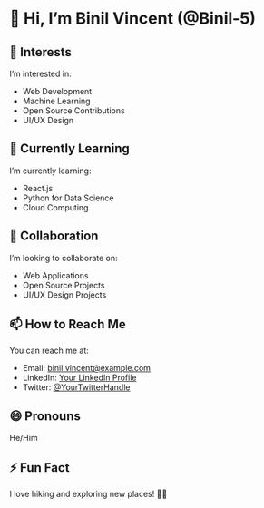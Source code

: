 # 👋 Hi, I’m Binil Vincent (@Binil-5)

## 👀 Interests
I’m interested in:
- Web Development
- Machine Learning
- Open Source Contributions
- UI/UX Design

## 🌱 Currently Learning
I’m currently learning:
- React.js
- Python for Data Science
- Cloud Computing

## 💞️ Collaboration
I’m looking to collaborate on:
- Web Applications
- Open Source Projects
- UI/UX Design Projects

## 📫 How to Reach Me
You can reach me at:
- Email: binil.vincent@example.com
- LinkedIn: [Your LinkedIn Profile](https://www.linkedin.com/in/yourprofile)
- Twitter: [@YourTwitterHandle](https://twitter.com/yourhandle)

## 😄 Pronouns
He/Him

## ⚡ Fun Fact
I love hiking and exploring new places! 🥾🌲

